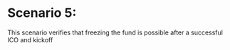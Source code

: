 Scenario 5:
========================
This scenario verifies that freezing the fund is possible after a successful ICO and kickoff